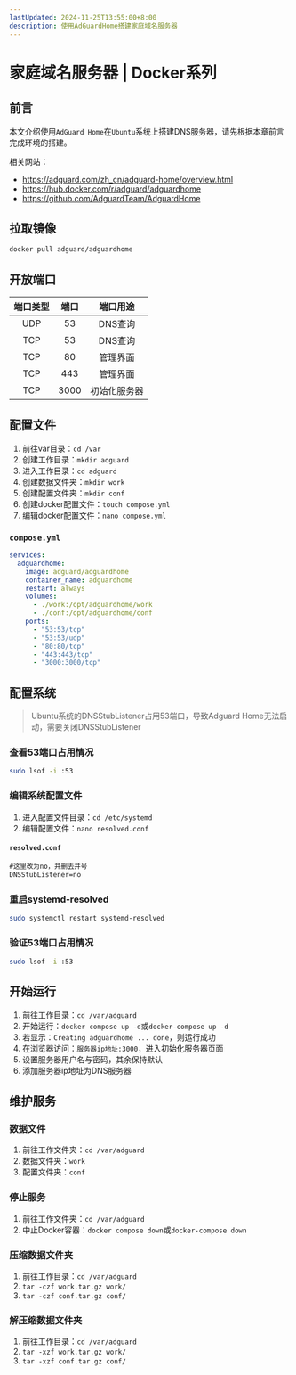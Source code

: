 ```yaml
---
lastUpdated: 2024-11-25T13:55:00+8:00
description: 使用AdGuardHome搭建家庭域名服务器
---
```


# 家庭域名服务器 | Docker系列

## 前言

本文介绍使用`AdGuard Home`在`Ubuntu`系统上搭建DNS服务器，请先根据本章前言完成环境的搭建。

相关网站：

- <https://adguard.com/zh_cn/adguard-home/overview.html>
- <https://hub.docker.com/r/adguard/adguardhome>
- <https://github.com/AdguardTeam/AdguardHome>

## 拉取镜像

```bash
docker pull adguard/adguardhome
```

## 开放端口

| 端口类型 | 端口  |   端口用途   |
| :------: | :---: | :----------: |
|   UDP    |  53   |   DNS查询    |
|   TCP    |  53   |   DNS查询    |
|   TCP    |  80   |   管理界面   |
|   TCP    |  443  |   管理界面   |
|   TCP    | 3000  | 初始化服务器 |

## 配置文件

1. 前往var目录：`cd /var`
2. 创建工作目录：`mkdir adguard`
3. 进入工作目录：`cd adguard`
4. 创建数据文件夹：`mkdir work`
5. 创建配置文件夹：`mkdir conf`
6. 创建docker配置文件：`touch compose.yml`
7. 编辑docker配置文件：`nano compose.yml`

### `compose.yml`

```yml
services:
  adguardhome:
    image: adguard/adguardhome
    container_name: adguardhome
    restart: always
    volumes:
      - ./work:/opt/adguardhome/work
      - ./conf:/opt/adguardhome/conf
    ports:
      - "53:53/tcp"
      - "53:53/udp"
      - "80:80/tcp"
      - "443:443/tcp"
      - "3000:3000/tcp"
```

## 配置系统

> Ubuntu系统的DNSStubListener占用53端口，导致Adguard Home无法启动，需要关闭DNSStubListener

### 查看53端口占用情况

```bash
sudo lsof -i :53
```

### 编辑系统配置文件

1. 进入配置文件目录：`cd /etc/systemd`
2. 编辑配置文件：`nano resolved.conf`

#### `resolved.conf`

```txt
#这里改为no，并删去井号
DNSStubListener=no
```

### 重启systemd-resolved

```bash
sudo systemctl restart systemd-resolved
```

### 验证53端口占用情况

```bash
sudo lsof -i :53
```

## 开始运行

1. 前往工作目录：`cd /var/adguard`
2. 开始运行：`docker compose up -d`或`docker-compose up -d`
3. 若显示：`Creating adguardhome ... done`，则运行成功
4. 在浏览器访问：`服务器ip地址:3000`，进入初始化服务器页面
5. 设置服务器用户名与密码，其余保持默认
6. 添加服务器ip地址为DNS服务器

## 维护服务

### 数据文件

1. 前往工作文件夹：`cd /var/adguard`
2. 数据文件夹：`work`
3. 配置文件夹：`conf`

### 停止服务

1. 前往工作文件夹：`cd /var/adguard`
2. 中止Docker容器：`docker compose down`或`docker-compose down`

### 压缩数据文件夹

1. 前往工作目录：`cd /var/adguard`
2. `tar -czf work.tar.gz work/`
3. `tar -czf conf.tar.gz conf/`

### 解压缩数据文件夹

1. 前往工作目录：`cd /var/adguard`
2. `tar -xzf work.tar.gz work/`
3. `tar -xzf conf.tar.gz conf/`
